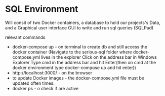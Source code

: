 # SQL Environment

Will consit of two Docker containers, a database to hold our projects's Data, and a Graphical user interface GUI to write and run sql queries (SQLPad)

relevant commands
- docker-compose up - on terminal to create db and still access the docker container
(Navigate to the serious-sql folder where docker-compose.yml lives in the explorer
Click on the address bar in Windows Explorer Type cmd in the address bar and hit Enter(then on cmd at the docker environment type docker-compose up and hit enter))
- http://localhost:3000/ - on the browser
- to update Docker images - the docker-compose.yml file must be updated often times.
- docker ps - o check if are active
